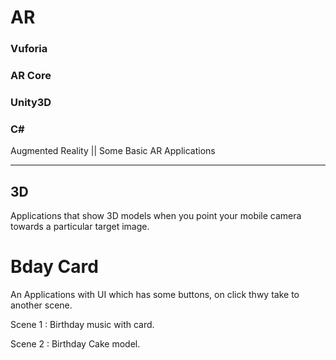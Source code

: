 # AR
### Vuforia
### AR Core
### Unity3D
### C#
Augmented Reality || Some Basic AR Applications

--------

## 3D

Applications that show 3D models when you point your mobile camera towards a particular target image.



# Bday Card

An Applications with UI which has some buttons, on click thwy take to another scene. 

Scene 1 : Birthday music with card.

Scene 2 : Birthday Cake model.
